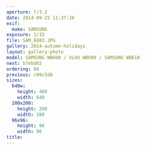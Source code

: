 ```yaml
---
aperture: f/3.2
date: 2014-09-25 11:37:28
exif:
  make: SAMSUNG
exposure: 1/15
file: SAM_6883.JPG
gallery: 2014-autumn-holidays
layout: gallery-photo
model: SAMSUNG WB600 / VLUU WB600 / SAMSUNG WB610
next: b7ebd02
ordering: 84
previous: c09c5d8
sizes:
  640w:
    height: 480
    width: 640
  200x200:
    height: 200
    width: 200
  96x96:
    height: 96
    width: 96
title: 
---
```


